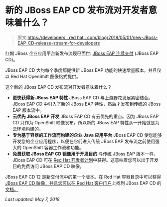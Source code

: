 # 新的 JBoss EAP CD 发布流对开发者意味着什么？

> 原文:[https://developers . red hat . com/blog/2018/05/01/new-JBoss-EAP-CD-release-stream-for-developers](https://developers.redhat.com/blog/2018/05/01/new-jboss-eap-cd-release-stream-for-developers)

红帽 JBoss 企业应用平台新发布流现已面世: [JBoss EAP 连续交付](https://access.redhat.com/announcements/3411471) (JBoss EAP CD)。

JBoss EAP CD 大约每个季度都提供新 JBoss EAP 功能的快速增量版本，并且仅以 Red Hat OpenShift 图像格式提供。

这个新的 JBoss EAP CD 发布流对开发者意味着什么？

*   ****更快获得新 JBoss EAP 特性**** JBoss EAP CD 与上游野花发展紧密结合。JBoss EAP CD 中引入了新的 JBoss EAP 特性，然后才发布到传统的 JBoss EAP 版本流中。
*   **云优先 JBoss EAP 开发** JBoss EAP CD 有云优先的重点。因为 JBoss EAP CD 只作为 OpenShift 映像发布，所以新的 JBoss EAP 特性从一开始就是为云环境构建的。
*   ****专为基于容器的工作流而构建的企业 Java 应用平台**** JBoss EAP CD 使您能够开发您的企业应用程序，以便在它们进入传统 JBoss EAP 发布流之前使用强大的 OpenShift 容器工作流和功能。
*   ****免费获取 JBoss EAP CD 镜像用于开发目的**** 与传统 JBoss EAP 版本一样，JBoss EAP CD 可在 [Red Hat 开发者计划](https://developers.redhat.com/)中获得。这意味着您可以出于开发目的免费访问 JBoss EAP CD 映像。

JBoss EAP CD 12 是新交付流中的第一个版本。在 Red Hat 容器目录中可以获得 [JBoss EAP CD 映像，并且您可以在 Red Hat 客户门户](https://access.redhat.com/containers/#/registry.access.redhat.com/jboss-eap-7-tech-preview/eap-cd-openshift)上找到 JBoss EAP CD 的[文档。](https://access.redhat.com/documentation/en-us/jboss_enterprise_application_platform_continuous_delivery/)

*Last updated: May 7, 2018*